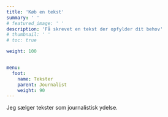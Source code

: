 ```yaml
---
title: 'Køb en tekst'
summary: ' '
# featured_image: ' '
description: 'Få skrevet en tekst der opfylder dit behov'
# thumbnail: ' '
# toc: true

weight: 100


menu:
  foot:
    name: Tekster
    parent: Journalist
    weight: 90
---
```


Jeg sælger tekster som journalistisk ydelse.


